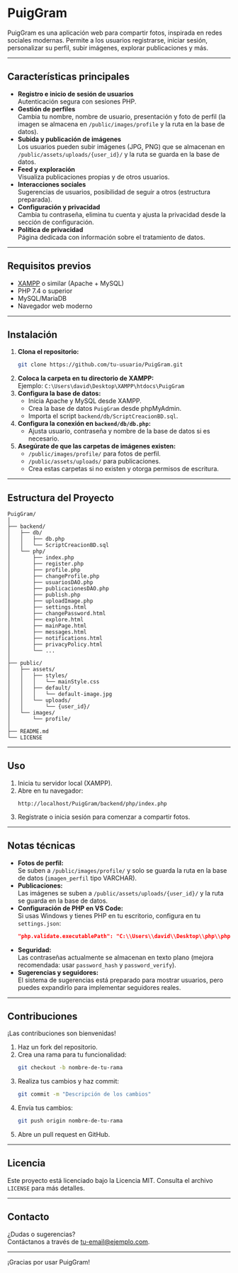 # PuigGram

PuigGram es una aplicación web para compartir fotos, inspirada en redes sociales modernas. Permite a los usuarios registrarse, iniciar sesión, personalizar su perfil, subir imágenes, explorar publicaciones y más.

---

## Características principales

- **Registro e inicio de sesión de usuarios**  
  Autenticación segura con sesiones PHP.
- **Gestión de perfiles**  
  Cambia tu nombre, nombre de usuario, presentación y foto de perfil (la imagen se almacena en `/public/images/profile` y la ruta en la base de datos).
- **Subida y publicación de imágenes**  
  Los usuarios pueden subir imágenes (JPG, PNG) que se almacenan en `/public/assets/uploads/{user_id}/` y la ruta se guarda en la base de datos.
- **Feed y exploración**  
  Visualiza publicaciones propias y de otros usuarios.
- **Interacciones sociales**  
  Sugerencias de usuarios, posibilidad de seguir a otros (estructura preparada).
- **Configuración y privacidad**  
  Cambia tu contraseña, elimina tu cuenta y ajusta la privacidad desde la sección de configuración.
- **Política de privacidad**  
  Página dedicada con información sobre el tratamiento de datos.

---

## Requisitos previos

- [XAMPP](https://www.apachefriends.org/) o similar (Apache + MySQL)
- PHP 7.4 o superior
- MySQL/MariaDB
- Navegador web moderno

---

## Instalación

1. **Clona el repositorio:**
    ```bash
    git clone https://github.com/tu-usuario/PuigGram.git
    ```
2. **Coloca la carpeta en tu directorio de XAMPP:**  
   Ejemplo: `C:\Users\david\Desktop\XAMPP\htdocs\PuigGram`
3. **Configura la base de datos:**
    - Inicia Apache y MySQL desde XAMPP.
    - Crea la base de datos `PuigGram` desde phpMyAdmin.
    - Importa el script `backend/db/ScriptCreacionBD.sql`.
4. **Configura la conexión en `backend/db/db.php`:**
    - Ajusta usuario, contraseña y nombre de la base de datos si es necesario.
5. **Asegúrate de que las carpetas de imágenes existen:**
    - `/public/images/profile/` para fotos de perfil.
    - `/public/assets/uploads/` para publicaciones.
    - Crea estas carpetas si no existen y otorga permisos de escritura.

---

## Estructura del Proyecto

```
PuigGram/
│
├── backend/
│   ├── db/
│   │   ├── db.php
│   │   └── ScriptCreacionBD.sql
│   └── php/
│       ├── index.php
│       ├── register.php
│       ├── profile.php
│       ├── changeProfile.php
│       ├── usuariosDAO.php
│       ├── publicacionesDAO.php
│       ├── publish.php
│       ├── uploadImage.php
│       ├── settings.html
│       ├── changePassword.html
│       ├── explore.html
│       ├── mainPage.html
│       ├── messages.html
│       ├── notifications.html
│       ├── privacyPolicy.html
│       └── ...
│
├── public/
│   ├── assets/
│   │   ├── styles/
│   │   │   └── mainStyle.css
│   │   ├── default/
│   │   │   └── default-image.jpg
│   │   └── uploads/
│   │       └── {user_id}/
│   └── images/
│       └── profile/
│
├── README.md
└── LICENSE
```

---

## Uso

1. Inicia tu servidor local (XAMPP).
2. Abre en tu navegador:  
   ```
   http://localhost/PuigGram/backend/php/index.php
   ```
3. Regístrate o inicia sesión para comenzar a compartir fotos.

---

## Notas técnicas

- **Fotos de perfil:**  
  Se suben a `/public/images/profile/` y solo se guarda la ruta en la base de datos (`imagen_perfil` tipo VARCHAR).
- **Publicaciones:**  
  Las imágenes se suben a `/public/assets/uploads/{user_id}/` y la ruta se guarda en la base de datos.
- **Configuración de PHP en VS Code:**  
  Si usas Windows y tienes PHP en tu escritorio, configura en tu `settings.json`:
  ```json
  "php.validate.executablePath": "C:\\Users\\david\\Desktop\\php\\php.exe"
  ```
- **Seguridad:**  
  Las contraseñas actualmente se almacenan en texto plano (mejora recomendada: usar `password_hash` y `password_verify`).
- **Sugerencias y seguidores:**  
  El sistema de sugerencias está preparado para mostrar usuarios, pero puedes expandirlo para implementar seguidores reales.

---

## Contribuciones

¡Las contribuciones son bienvenidas!  
1. Haz un fork del repositorio.
2. Crea una rama para tu funcionalidad:
    ```bash
    git checkout -b nombre-de-tu-rama
    ```
3. Realiza tus cambios y haz commit:
    ```bash
    git commit -m "Descripción de los cambios"
    ```
4. Envía tus cambios:
    ```bash
    git push origin nombre-de-tu-rama
    ```
5. Abre un pull request en GitHub.

---

## Licencia

Este proyecto está licenciado bajo la Licencia MIT. Consulta el archivo `LICENSE` para más detalles.

---

## Contacto

¿Dudas o sugerencias?  
Contáctanos a través de [tu-email@ejemplo.com](mailto:tu-email@ejemplo.com).

---

¡Gracias por usar PuigGram!